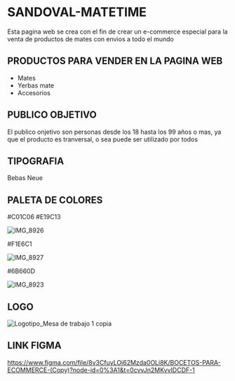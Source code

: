# SANDOVAL-MATETIME

Esta pagina web se crea con el fin de crear un e-commerce especial para la venta de productos de mates con envios a todo el mundo

## PRODUCTOS PARA VENDER EN LA PAGINA WEB

- Mates
- Yerbas mate
- Accesorios

## PUBLICO OBJETIVO

El publico onjetivo son personas desde los 18 hasta los 99 años o mas, ya que el producto es tranversal, o sea puede ser utilizado por todos

## TIPOGRAFIA

Bebas Neue

## PALETA DE COLORES

#C01C06
#E19C13

![IMG_8926](https://user-images.githubusercontent.com/118061710/207185232-3c9cc6c5-4c75-4adb-9d58-d9e7b8553042.jpg)

#F1E6C1

![IMG_8927](https://user-images.githubusercontent.com/118061710/207185411-20831bb7-f856-4344-b4c2-896d2381c6f1.jpg)

#6B660D

![IMG_8923](https://user-images.githubusercontent.com/118061710/207185550-fbb589ca-f86e-4705-81f4-a1d42719d546.jpg)

## LOGO

![Logotipo_Mesa de trabajo 1 copia](https://user-images.githubusercontent.com/118061710/207105489-6a21e445-f410-4df0-903b-e1dcd54a9466.JPG)

## LINK FIGMA

https://www.figma.com/file/8v3CfuyLOi62Mzda0OLi8K/BOCETOS-PARA-ECOMMERCE-(Copy)?node-id=0%3A1&t=0cvvJn2MKvvIDCDF-1

